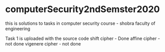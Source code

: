 # computerSecurity2ndSemster2020
this is solutions to tasks in computer security course - shobra faculty of engineering 

Task 1 is uploaded with the source code 
shift cipher - Done
    affine cipher - not done
    vigenere cipher - not done
